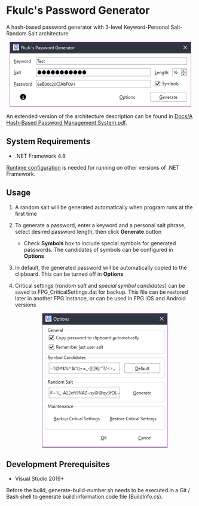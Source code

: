 # Fkulc's Password Generator
A hash-based password generator with 3-level Keyword-Personal Salt-Random Salt architecture

<p align="center">
  <img src="https://github.com/xlfdll/xlfdll.github.io/raw/master/images/projects/FPG/Windows/FPG-Main.png"
       alt="Fkulc's Password Generator - Main Window">
</p>

An extended version of the architecture description can be found in [Docs/A Hash-Based Password Management System.pdf](https://github.com/xlfdll/FPG/blob/legacy_netfx/Docs/A%20Hash-Based%20Password%20Management%20System.pdf).

## System Requirements
* .NET Framework 4.8

[Runtime configuration](https://docs.microsoft.com/en-us/dotnet/framework/migration-guide/how-to-configure-an-app-to-support-net-framework-4-or-4-5) is needed for running on other versions of .NET Framework.

## Usage
1. A random salt will be generated automatically when program runs at the first time
2. To generate a password, enter a keyword and a personal salt phrase, select desired password length, then click **Generate** button
   * Check **Symbols** box to include special symbols for generated passwords. The candidates of symbols can be configured in **Options**
3. In default, the generated password will be automatically copied to the clipboard. This can be turned off in **Options**
4. Critical settings (*random salt* and *special symbol candidates*) can be saved to FPG_CriticalSettings.dat for backup. This file can be restored later in another FPG instance, or can be used in FPG iOS and Android versions

   <p align="center">
       <img src="https://github.com/xlfdll/xlfdll.github.io/raw/master/images/projects/FPG/Windows/FPG-Options.png"
            alt="Fkulc's Password Generator - Options">
   </p>

## Development Prerequisites
* Visual Studio 2019+

Before the build, generate-build-number.sh needs to be executed in a Git / Bash shell to generate build information code file (BuildInfo.cs).
